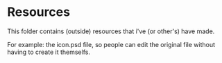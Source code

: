 # Resources

This folder contains (outside) resources that i've (or other's) have made.

For example:
the icon.psd file, so people can edit the original file without having to create it themselfs.
